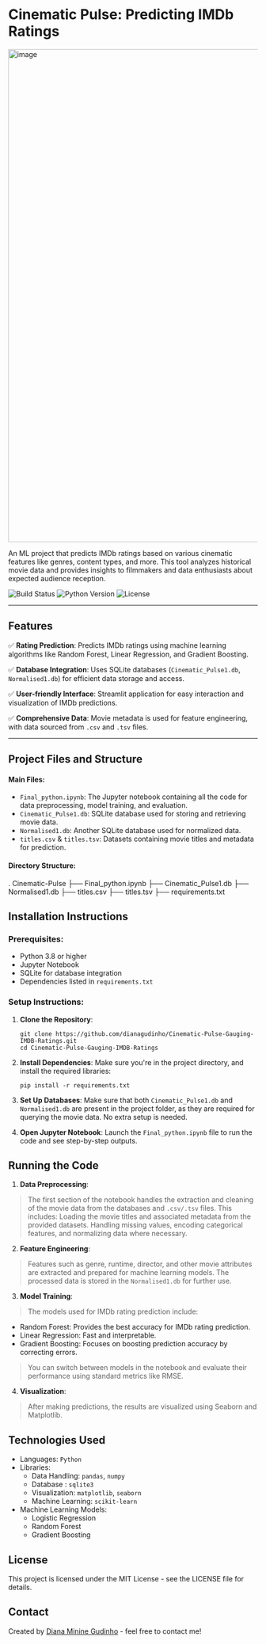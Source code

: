 # **Cinematic Pulse: Predicting IMDb Ratings**

<img width="996" alt="image" src="https://github.com/user-attachments/assets/572e961f-8e9c-4b8d-b815-c8bf7d4a8173">


An ML project that predicts IMDb ratings based on various cinematic features like genres, content types, and more. This tool analyzes historical movie data and provides insights to filmmakers and data enthusiasts about expected audience reception.

![Build Status](https://img.shields.io/badge/build-passing-blue)
![Python Version](https://img.shields.io/badge/python-3.8%2B-orange)
![License](https://img.shields.io/github/license/dianagudinho/Cinematic-Pulse-Gauging-IMDB-Ratings)

---

## **Features**

:white_check_mark: **Rating Prediction**: Predicts IMDb ratings using machine learning algorithms like Random Forest, Linear Regression, and Gradient Boosting.

:white_check_mark: **Database Integration**: Uses SQLite databases (`Cinematic_Pulse1.db`, `Normalised1.db`) for efficient data storage and access.

:white_check_mark: **User-friendly Interface**: Streamlit application for easy interaction and visualization of IMDb predictions.

:white_check_mark: **Comprehensive Data**: Movie metadata is used for feature engineering, with data sourced from `.csv` and `.tsv` files.

---

## **Project Files and Structure**

#### **Main Files**:
- `Final_python.ipynb`: The Jupyter notebook containing all the code for data preprocessing, model training, and evaluation.
- `Cinematic_Pulse1.db`: SQLite database used for storing and retrieving movie data.
- `Normalised1.db`: Another SQLite database used for normalized data.
- `titles.csv` & `titles.tsv`: Datasets containing movie titles and metadata for prediction.

#### **Directory Structure**:

  . Cinematic-Pulse
    ├── Final_python.ipynb
    ├── Cinematic_Pulse1.db
    ├── Normalised1.db
    ├── titles.csv
    ├── titles.tsv
    ├── requirements.txt

## **Installation Instructions**

### **Prerequisites**:
- Python 3.8 or higher
- Jupyter Notebook
- SQLite for database integration
- Dependencies listed in `requirements.txt`

### **Setup Instructions**:

1. **Clone the Repository**:
   ```
   git clone https://github.com/dianagudinho/Cinematic-Pulse-Gauging-IMDB-Ratings.git
   cd Cinematic-Pulse-Gauging-IMDB-Ratings
   ```
2. **Install Dependencies**:
   Make sure you're in the project directory, and install the required libraries:
   ```
   pip install -r requirements.txt
   ```
3. **Set Up Databases**:
   Make sure that both `Cinematic_Pulse1.db` and `Normalised1.db` are present in the project folder, as they are required for querying the movie data. No extra setup is needed.
   
4. **Open Jupyter Notebook**:
   Launch the `Final_python.ipynb` file to run the code and see step-by-step outputs.


## Running the Code  

1. **Data Preprocessing**:
> The first section of the notebook handles the extraction and cleaning of the movie data from the databases and `.csv/.tsv` files. This includes:
> Loading the movie titles and associated metadata from the provided datasets.
> Handling missing values, encoding categorical features, and normalizing data where necessary.
2. **Feature Engineering**:  
> Features such as genre, runtime, director, and other movie attributes are extracted and prepared for machine learning models.
> The processed data is stored in the `Normalised1.db` for further use.
3. **Model Training**:
> The models used for IMDb rating prediction include:

- Random Forest: Provides the best accuracy for IMDb rating prediction.
- Linear Regression: Fast and interpretable.
- Gradient Boosting: Focuses on boosting prediction accuracy by correcting errors.
  
> You can switch between models in the notebook and evaluate their performance using standard metrics like RMSE.

4. **Visualization**:
> After making predictions, the results are visualized using Seaborn and Matplotlib. 


## Technologies Used  
- Languages: `Python`
- Libraries:
  - Data Handling: `pandas`, `numpy`
  - Database : `sqlite3`
  - Visualization: `matplotlib`, `seaborn`  
  - Machine Learning: `scikit-learn`  
- Machine Learning Models:  
  - Logistic Regression  
  - Random Forest
  - Gradient Boosting
 

## License
This project is licensed under the MIT License - see the LICENSE file for details.  

## Contact

Created by <a href="mailto:diagudinho@gmail.com">Diana Minine Gudinho</a> - feel free to contact me!  
